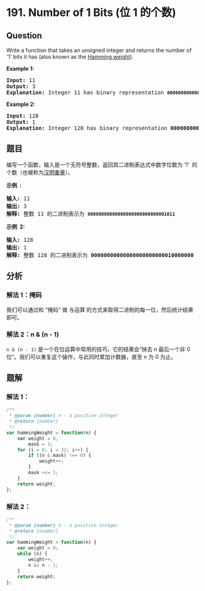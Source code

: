 # 191. Number of 1 Bits (位 1 的个数)

## Question

Write a function that takes an unsigned integer and returns the number of '1' bits it has (also known as the [Hamming weight](http://en.wikipedia.org/wiki/Hamming_weight)).

**Example 1:**

<pre><strong>Input:</strong> 11
<strong>Output:</strong> 3
<strong>Explanation: </strong>Integer 11 has binary representation <code><strong>00000000000000000000000000001011 </strong></code>
</pre>

**Example 2:**

<pre><strong>Input:</strong> 128
<strong>Output:</strong> 1
<strong>Explanation: </strong>Integer 128 has binary representation <strong>00000000000000000000000010000000</strong>
</pre>

## 题目

编写一个函数，输入是一个无符号整数，返回其二进制表达式中数字位数为 ‘1’  的个数（也被称为[汉明重量](https://baike.baidu.com/item/%E6%B1%89%E6%98%8E%E9%87%8D%E9%87%8F)）。

**示例  :**

<pre><strong>输入:</strong> 11
<strong>输出:</strong> 3
<strong>解释: </strong>整数 11 的二进制表示为 <code><strong>00000000000000000000000000001011</strong></code></pre>

**示例  2:**

<pre><strong>输入:</strong> 128
<strong>输出:</strong> 1
<strong>解释: </strong>整数 128 的二进制表示为 <strong>00000000000000000000000010000000</strong></pre>

## 分析

### 解法 1：掩码

我们可以通过和 “掩码” 做 与运算 的方式来取得二进制的每一位，然后统计结果即可。

### 解法 2：n & (n - 1)

`n & (n - 1)` 是一个在位运算中常用的技巧，它的结果会“抹去 n 最后一个非 0 位”。我们可以重复这个操作，与此同时累加计数器，直至 n 为 0 为止。

## 题解

### 解法 1：

```javascript
/**
 * @param {number} n - a positive integer
 * @return {number}
 */
var hammingWeight = function(n) {
    var weight = 0,
        mask = 1;
    for (i = 0; i < 32; i++) {
        if ((n & mask) !== 0) {
            weight++;
        }
        mask <<= 1;
    }
    return weight;
};
```

### 解法 2：

```javascript
/**
 * @param {number} n - a positive integer
 * @return {number}
 */
var hammingWeight = function(n) {
    var weight = 0;
    while (n) {
        weight++;
        n &= n - 1;
    }
    return weight;
};
```
